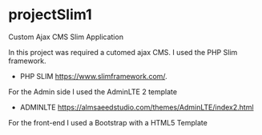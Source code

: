 # projectSlim1
Custom Ajax CMS Slim Application

In this project was required a cutomed ajax CMS. I used the PHP Slim framework.

- PHP SLIM https://www.slimframework.com/.

For the Admin side I used the AdminLTE 2 template

- ADMINLTE https://almsaeedstudio.com/themes/AdminLTE/index2.html

For the front-end I used a Bootstrap with a HTML5 Template
